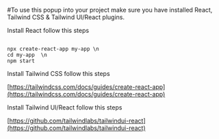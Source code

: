 #To use this popup into your project make sure you have installed React, Tailwind CSS & Tailwind UI/React plugins.

Install React follow this steps

<code>
npx create-react-app my-app \n
cd my-app  \n
npm start
</code>

Install Tailwind CSS follow this steps

[https://tailwindcss.com/docs/guides/create-react-app](https://tailwindcss.com/docs/guides/create-react-app)

Install Tailwind UI/React follow this steps

[https://github.com/tailwindlabs/tailwindui-react](https://github.com/tailwindlabs/tailwindui-react)


